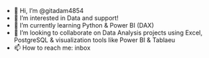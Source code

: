 - 👋 Hi, I’m @gitadam4854
- 👀 I’m interested in Data and support!
- 🌱 I’m currently learning Python & Power BI (DAX)
- 💞️ I’m looking to collaborate on Data Analysis projects using Excel, PostgreSQL & visualization tools like Power BI & Tablaeu
- 📫 How to reach me: inbox

<!---
gitadam4854/gitadam4854 is a ✨ special ✨ repository because its `README.md` (this file) appears on your GitHub profile.
You can click the Preview link to take a look at your changes.
--->
